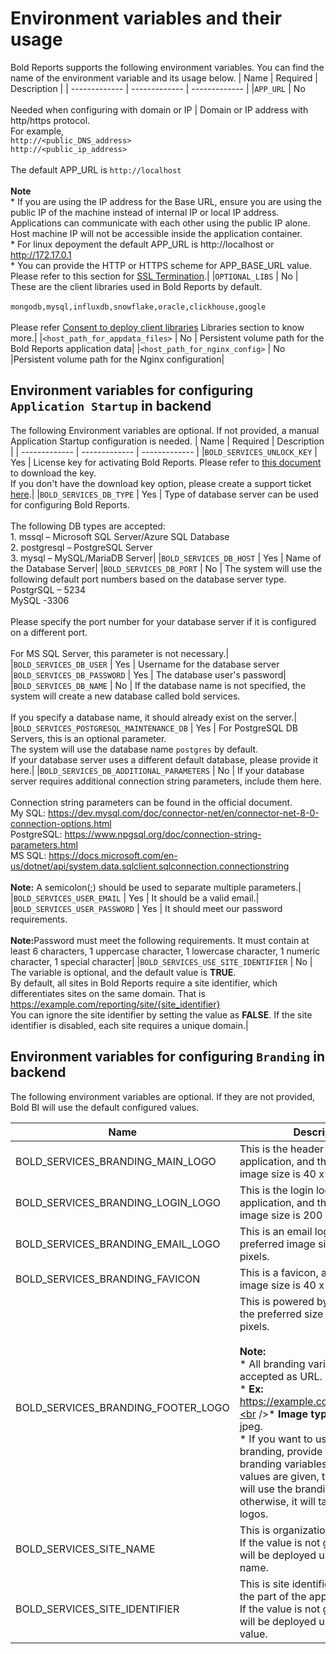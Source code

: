 # Environment variables and their usage

Bold Reports supports the following environment variables. You can find the name of the environment variable and its usage below.
| Name               | Required    | Description |
| -------------      | -------------       | ------------- |
|`APP_URL`                          | No <br /><br />Needed when configuring with domain or IP     | Domain or IP address with http/https protocol.<br />For example,<br />`http://<public_DNS_address>`<br />`http://<public_ip_address>`<br /><br />The default APP_URL is `http://localhost`<br /><br /><b>Note</b><br />* If you are using the IP address for the Base URL, ensure you are using the public IP of the machine instead of internal IP or local IP address. Applications can communicate with each other using the public IP alone. Host machine IP will not be accessible inside the application container.<br />* For linux depoyment the default APP_URL is http://localhost or http://172.17.0.1 <br />* You can provide the HTTP or HTTPS scheme for APP_BASE_URL value.<br />Please refer to this section for [SSL Termination](ssl-termination.md).|
|`OPTIONAL_LIBS`                    | No                                                           | 	These are the client libraries used in Bold Reports by default.<br /><br />`mongodb,mysql,influxdb,snowflake,oracle,clickhouse,google`<br /><br />Please refer [Consent to deploy client libraries](../docs/consent-to-deploy-client-libraries.md) Libraries section to know more.|
|`<host_path_for_appdata_files>`    | No                                                            | Persistent volume path for the Bold Reports application data|
|`<host_path_for_nginx_config>`     | No                                                            |Persistent volume path for the Nginx configuration|

## Environment variables for configuring `Application Startup` in backend

The following Environment variables are optional. If not provided, a manual Application Startup configuration is needed.
| Name               | Required    | Description |
| -------------      | -------------       | ------------- |
|`BOLD_SERVICES_UNLOCK_KEY`                   | Yes         | License key for activating Bold Reports. Please refer to [this document](https://support.boldreports.com/kb/article/13271/how-do-i-get-my-offline-license-key-from-our-bold-reports-account-page) to download the key.<br />If you don't have the download key option, please create a support ticket [here](https://support.boldreports.com/support/tickets/create).|
|`BOLD_SERVICES_DB_TYPE`                      | Yes         | Type of database server can be used for configuring Bold Reports.<br /><br />The following DB types are accepted:<br />1. mssql – Microsoft SQL Server/Azure SQL Database<br />2. postgresql – PostgreSQL Server<br />3. mysql – MySQL/MariaDB Server|
|`BOLD_SERVICES_DB_HOST`                      | Yes         | Name of the Database Server|
|`BOLD_SERVICES_DB_PORT`                      | No          | 	The system will use the following default port numbers based on the database server type.<br />PostgrSQL – 5234<br />MySQL -3306<br /><br />Please specify the port number for your database server if it is configured on a different port.<br /><br />For MS SQL Server, this parameter is not necessary.|
|`BOLD_SERVICES_DB_USER`                      | Yes         | Username for the database server
|`BOLD_SERVICES_DB_PASSWORD`                  | Yes         | The database user's password|
|`BOLD_SERVICES_DB_NAME`                      | No          | If the database name is not specified, the system will create a new database called bold services.<br /><br />If you specify a database name, it should already exist on the server.|
|`BOLD_SERVICES_POSTGRESQL_MAINTENANCE_DB`    | Yes         | For PostgreSQL DB Servers, this is an optional parameter.<br />The system will use the database name `postgres` by default.<br />If your database server uses a different default database, please provide it here.|
|`BOLD_SERVICES_DB_ADDITIONAL_PARAMETERS`     | No          | If your database server requires additional connection string parameters, include them here.<br /><br />Connection string parameters can be found in the official document.<br />My SQL: https://dev.mysql.com/doc/connector-net/en/connector-net-8-0-connection-options.html<br />PostgreSQL: https://www.npgsql.org/doc/connection-string-parameters.html<br />MS SQL: https://docs.microsoft.com/en-us/dotnet/api/system.data.sqlclient.sqlconnection.connectionstring<br /><br /><b>Note:</b> A semicolon(;) should be used to separate multiple parameters.|
|`BOLD_SERVICES_USER_EMAIL`                   | Yes         | It should be a valid email.|
|`BOLD_SERVICES_USER_PASSWORD`                | Yes         | It should meet our password requirements.<br /><br /><b>Note:</b>Password must meet the following requirements. It must contain at least 6 characters, 1 uppercase character, 1 lowercase character, 1 numeric character, 1 special character|
|`BOLD_SERVICES_USE_SITE_IDENTIFIER`          | No          | 	The variable is optional, and the default value is <b>TRUE</b>.<br />By default, all sites in Bold Reports require a site identifier, which differentiates sites on the same domain. That is https://example.com/reporting/site/{site_identifier}<br />You can ignore the site identifier by setting the value as <b>FALSE</b>. If the site identifier is disabled, each site requires a unique domain.|

## Environment variables for configuring `Branding` in backend

The following environment variables are optional. If they are not provided, Bold BI will use the default configured values.

| Name               | Description    |
| -------------      | -------------       |
| BOLD_SERVICES_BRANDING_MAIN_LOGO       | This is the header logo for the application, and the preferred image size is 40 x 40 pixels.|
| BOLD_SERVICES_BRANDING_LOGIN_LOGO      | This is the login logo for the application, and the preferred image size is 200 x 40 pixels.|
| BOLD_SERVICES_BRANDING_EMAIL_LOGO      | This is an email logo, and the preferred image size is 200 x 40 pixels.|
BOLD_SERVICES_BRANDING_FAVICON           | This is a favicon, and the preferred image size is 40 x 40 pixels.|
| BOLD_SERVICES_BRANDING_FOOTER_LOGO     | This is powered by the logo, and the preferred size is 100 x 25 pixels.<br /><br /><b>Note:</b><br />* All branding variables are accepted as URL.<br />* <b>Ex:</b> https://example.com/loginlogo.jpg.<br />* <b>Image type:</b> png, svg, jpg, jpeg.<br/>* If you want to use custom branding, provide the value for all branding variables. If all variable values are given, the application will use the branding images, otherwise, it will take the default logos.|
| BOLD_SERVICES_SITE_NAME                | This is organization name.<br/>If the value is not given, the site will be deployed using the default name.|
| BOLD_SERVICES_SITE_IDENTIFIER          | This is site identifier, and it will be the part of the application URL.<br />If the value is not given, the site will be deployed using the default value.